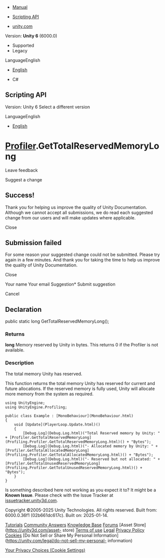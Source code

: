 [ ]()

  * [Manual](../Manual/index.html)
  * [Scripting API](../ScriptReference/index.html)

  * [unity.com](https://unity.com/)

Version: **Unity 6** (6000.0)

  * Supported
  * Legacy

LanguageEnglish

  * [English]()

  * C#

[ ](https://docs.unity3d.com)

## Scripting API

Version: Unity 6 Select a different version

LanguageEnglish

  * [English]()

#  [Profiler](Profiling.Profiler.html).GetTotalReservedMemoryLong

Leave feedback

Suggest a change

## Success!

Thank you for helping us improve the quality of Unity Documentation. Although
we cannot accept all submissions, we do read each suggested change from our
users and will make updates where applicable.

Close

## Submission failed

For some reason your suggested change could not be submitted. Please <a>try
again</a> in a few minutes. And thank you for taking the time to help us
improve the quality of Unity Documentation.

Close

Your name Your email Suggestion* Submit suggestion

Cancel

[ ]()

## Declaration

public static long GetTotalReservedMemoryLong();

### Returns

**long** Memory reserved by Unity in bytes. This returns 0 if the Profiler is
not available.

### Description

The total memory Unity has reserved.

This function returns the total memory Unity has reserved for current and
future allocations. If the reserved memory is fully used, Unity will allocate
more memory from the system as required.

    
    
    using UnityEngine;
    using UnityEngine.Profiling;  
      
    public class Example : [MonoBehaviour](MonoBehaviour.html)
    {
        void [Update](PlayerLoop.Update.html)()
        {
            [Debug.Log](Debug.Log.html)("Total Reserved memory by Unity: " + [Profiler.GetTotalReservedMemoryLong](Profiling.Profiler.GetTotalReservedMemoryLong.html)() + "Bytes");
            [Debug.Log](Debug.Log.html)("- Allocated memory by Unity: " + [Profiler.GetTotalAllocatedMemoryLong](Profiling.Profiler.GetTotalAllocatedMemoryLong.html)() + "Bytes");
            [Debug.Log](Debug.Log.html)("- Reserved but not allocated: " + [Profiler.GetTotalUnusedReservedMemoryLong](Profiling.Profiler.GetTotalUnusedReservedMemoryLong.html)() + "Bytes");
        }
    }
    

Is something described here not working as you expect it to? It might be a
**Known Issue**. Please check with the Issue Tracker at
[issuetracker.unity3d.com](https://issuetracker.unity3d.com).

Copyright ©2005-2025 Unity Technologies. All rights reserved. Built from:
6000.0.36f1 (02b661dc617c). Built on: 2025-01-14.

[Tutorials](https://unity3d.com/learn) [Community
Answers](https://answers.unity3d.com) [Knowledge
Base](https://support.unity3d.com/hc/en-us)
[Forums](https://forum.unity3d.com) [Asset Store](https://unity3d.com/asset-
store) [Terms of use](https://docs.unity3d.com/Manual/TermsOfUse.html)
[Legal](https://unity.com/legal) [Privacy
Policy](https://unity.com/legal/privacy-policy)
[Cookies](https://unity.com/legal/cookie-policy) [Do Not Sell or Share My
Personal Information](https://unity.com/legal/do-not-sell-my-personal-
information)

[Your Privacy Choices (Cookie Settings)](javascript:void\(0\);)

